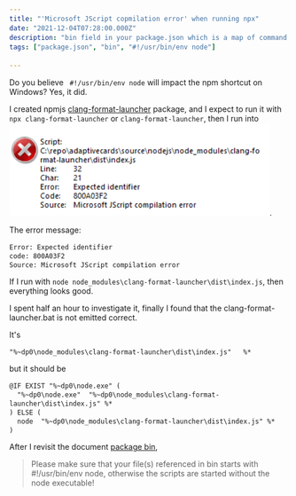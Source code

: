 ```yaml
---
title: "'Microsoft JScript copmilation error' when running npx"
date: "2021-12-04T07:28:00.000Z"
description: "bin field in your package.json which is a map of command name to local file name. which doesn't work if you are mssing #!/usr/bin/env node"
tags: ["package.json", "bin", "#!/usr/bin/env node"]

---
```

Do you believe ` #!/usr/bin/env node` will impact the npm shortcut on Windows? 
Yes, it did.

I created npmjs [clang-format-launcher](https://github.com/licanhua/clang-format-launcher) package, and I expect to run it with `npx clang-format-launcher` or `clang-format-launcher`, then I run into
![Microsoft JScript compilation error](./issue.png).

The error message:
```
Error: Expected identifier
code: 800A03F2
Source: Microsoft JScript compilation error
```

If I run with `node node_modules\clang-format-launcher\dist\index.js`, then everything looks good.

I spent half an hour to investigate it, finally I found that the clang-format-launcher.bat is not emitted correct.

It's
```
"%~dp0\node_modules\clang-format-launcher\dist\index.js"   %*
```

but it should be
```
@IF EXIST "%~dp0\node.exe" (
  "%~dp0\node.exe"  "%~dp0\node_modules\clang-format-launcher\dist\index.js" %*
) ELSE (
  node  "%~dp0\node_modules\clang-format-launcher\dist\index.js" %*
)
```

After I revisit the document 
[package bin](https://docs.npmjs.com/cli/v6/configuring-npm/package-json#bin), 

> Please make sure that your file(s) referenced in bin starts with #!/usr/bin/env node, otherwise the scripts are started without the node executable!

